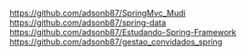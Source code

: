 https://github.com/adsonb87/SpringMvc_Mudi
https://github.com/adsonb87/spring-data
https://github.com/adsonb87/Estudando-Spring-Framework
https://github.com/adsonb87/gestao_convidados_spring
